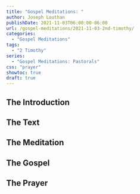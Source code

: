 ```yaml
---
title: "Gospel Meditations: "
author: Joseph Louthan
publishDate: 2021-11-03T06:00:00-06:00
url: /gospel-meditations/2021-11-03-2nd-timothy/
categories:
  - "Gospel Meditations"
tags:
  - "2 Timothy"
series:
  - "Gospel Meditations: Pastorals"
css: "prayer"
showtoc: true
draft: true
---
```

## The Introduction

## The Text


## The Meditation


## The Gospel

## The Prayer

<div style="font-variant: small-caps;">

</div>
&nbsp;

```text

```
